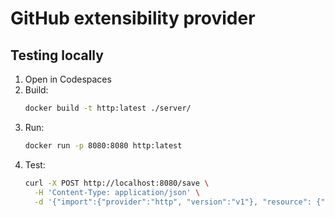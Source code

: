 # GitHub extensibility provider

## Testing locally
1. Open in Codespaces
1. Build: 
    ```sh
    docker build -t http:latest ./server/
    ```
1. Run: 
    ```sh
    docker run -p 8080:8080 http:latest
    ```
1. Test:
    ```sh
    curl -X POST http://localhost:8080/save \
      -H 'Content-Type: application/json' \
      -d '{"import":{"provider":"http", "version":"v1"}, "resource": {"type":"request@v1", "properties": {"requestUri": "https://www.microsoft.com"}}}'